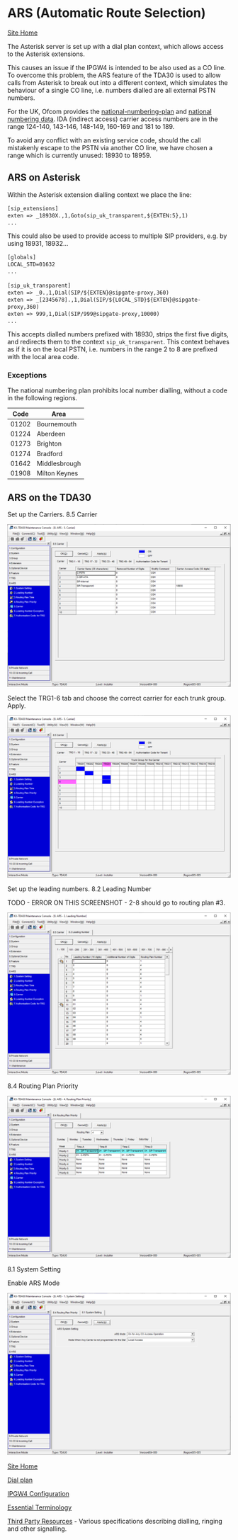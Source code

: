 # ARS (Automatic Route Selection)

[Site Home](../README.md)

The Asterisk server is set up with a dial plan context, which allows access to the Asterisk extensions.

This causes an issue if the IPGW4 is intended to be also used as a CO line.  To overcome this problem, the ARS feature of the TDA30 is used to allow calls from Asterisk to break out into a different context, which simulates the behaviour of a single CO line, i.e. numbers dialled are all external PSTN numbers.

For the UK, Ofcom provides the [national-numbering-plan](https://www.ofcom.org.uk/__data/assets/pdf_file/0013/102613/national-numbering-plan.pdf) and [national numbering data](https://www.ofcom.org.uk/phones-telecoms-and-internet/information-for-industry/numbering/numbering-data).  IDA (indirect access) carrier access numbers are in the range 124-140, 143-146, 148-149, 160-169 and 181 to 189.

To avoid any conflict with an existing service code, should the call mistakenly escape to the PSTN via another CO line, we have chosen a range which is currently unused: 18930 to 18959.

## ARS on Asterisk

Within the Asterisk extension dialling context we place the line:

```
[sip_extensions]
exten => _18930X.,1,Goto(sip_uk_transparent,${EXTEN:5},1)
...
```

This could also be used to provide access to multiple SIP providers, e.g. by using 18931, 18932...

```
[globals]
LOCAL_STD=01632
...

[sip_uk_transparent]
exten => _0.,1,Dial(SIP/${EXTEN}@sipgate-proxy,360)
exten => _[2345678].,1,Dial(SIP/${LOCAL_STD}${EXTEN}@sipgate-proxy,360)
exten => 999,1,Dial(SIP/999@sipgate-proxy,10000)
...
```



This accepts dialled numbers prefixed with 18930, strips the first five digits, and redirects them to the context `sip_uk_transparent`.  This context behaves as if it is on the local PSTN, i.e. numbers in the range 2 to 8 are prefixed with the local area code.

### Exceptions
The national numbering plan prohibits local number dialling, without a code in the following regions.

| Code | Area |
|----|----|
| 01202 | Bournemouth |
| 01224 | Aberdeen |
| 01273 | Brighton |
| 01274 | Bradford |
| 01642 | Middlesbrough |
| 01908 | Milton Keynes |



## ARS on the TDA30

Set up the Carriers.  8.5 Carrier

![](images/TDA30_Carrier.png)


Select the TRG1-6 tab and choose the correct carrier for each trunk group.  Apply.

![](images/TDA30_TrunkCarrier.png)

Set up the leading numbers.  8.2 Leading Number

TODO - ERROR ON THIS SCREENSHOT - 2-8 should go to routing plan #3. 

![](images/TDA30_TrunkLeadingNumber.png)

8.4 Routing Plan Priority

![](images/TDA30_RoutingPlanPriority.png)

8.1 System Setting

Enable ARS Mode

![](images/TDA30_EnableARS.png)

[Site Home](../README.md)

[Dial plan](./Dialplan.md)

[IPGW4 Configuration](./IPGW4.md) 

[Essential Terminology](./Terminology.md) 

[Third Party Resources](../Third%20Party%20Resources/README.md) - Various specifications describing dialling, ringing and other signalling.


